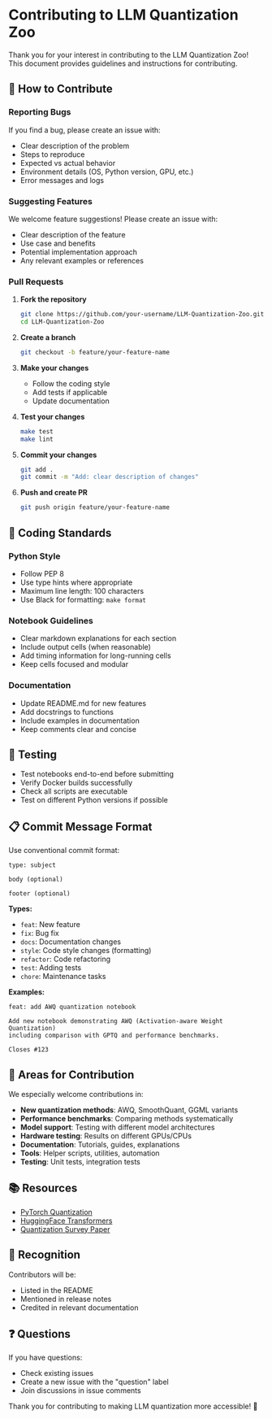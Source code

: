 # Contributing to LLM Quantization Zoo

Thank you for your interest in contributing to the LLM Quantization Zoo! This document provides guidelines and instructions for contributing.

## 🤝 How to Contribute

### Reporting Bugs

If you find a bug, please create an issue with:
- Clear description of the problem
- Steps to reproduce
- Expected vs actual behavior
- Environment details (OS, Python version, GPU, etc.)
- Error messages and logs

### Suggesting Features

We welcome feature suggestions! Please create an issue with:
- Clear description of the feature
- Use case and benefits
- Potential implementation approach
- Any relevant examples or references

### Pull Requests

1. **Fork the repository**
   ```bash
   git clone https://github.com/your-username/LLM-Quantization-Zoo.git
   cd LLM-Quantization-Zoo
   ```

2. **Create a branch**
   ```bash
   git checkout -b feature/your-feature-name
   ```

3. **Make your changes**
   - Follow the coding style
   - Add tests if applicable
   - Update documentation

4. **Test your changes**
   ```bash
   make test
   make lint
   ```

5. **Commit your changes**
   ```bash
   git add .
   git commit -m "Add: clear description of changes"
   ```

6. **Push and create PR**
   ```bash
   git push origin feature/your-feature-name
   ```

## 📝 Coding Standards

### Python Style
- Follow PEP 8
- Use type hints where appropriate
- Maximum line length: 100 characters
- Use Black for formatting: `make format`

### Notebook Guidelines
- Clear markdown explanations for each section
- Include output cells (when reasonable)
- Add timing information for long-running cells
- Keep cells focused and modular

### Documentation
- Update README.md for new features
- Add docstrings to functions
- Include examples in documentation
- Keep comments clear and concise

## 🧪 Testing

- Test notebooks end-to-end before submitting
- Verify Docker builds successfully
- Check all scripts are executable
- Test on different Python versions if possible

## 📋 Commit Message Format

Use conventional commit format:
```
type: subject

body (optional)

footer (optional)
```

**Types:**
- `feat`: New feature
- `fix`: Bug fix
- `docs`: Documentation changes
- `style`: Code style changes (formatting)
- `refactor`: Code refactoring
- `test`: Adding tests
- `chore`: Maintenance tasks

**Examples:**
```
feat: add AWQ quantization notebook

Add new notebook demonstrating AWQ (Activation-aware Weight Quantization)
including comparison with GPTQ and performance benchmarks.

Closes #123
```

## 🎯 Areas for Contribution

We especially welcome contributions in:

- **New quantization methods**: AWQ, SmoothQuant, GGML variants
- **Performance benchmarks**: Comparing methods systematically
- **Model support**: Testing with different model architectures
- **Hardware testing**: Results on different GPUs/CPUs
- **Documentation**: Tutorials, guides, explanations
- **Tools**: Helper scripts, utilities, automation
- **Testing**: Unit tests, integration tests

## 📚 Resources

- [PyTorch Quantization](https://pytorch.org/docs/stable/quantization.html)
- [HuggingFace Transformers](https://huggingface.co/docs/transformers)
- [Quantization Survey Paper](https://arxiv.org/abs/2103.13630)

## 🙏 Recognition

Contributors will be:
- Listed in the README
- Mentioned in release notes
- Credited in relevant documentation

## ❓ Questions

If you have questions:
- Check existing issues
- Create a new issue with the "question" label
- Join discussions in issue comments

Thank you for contributing to making LLM quantization more accessible! 🚀

